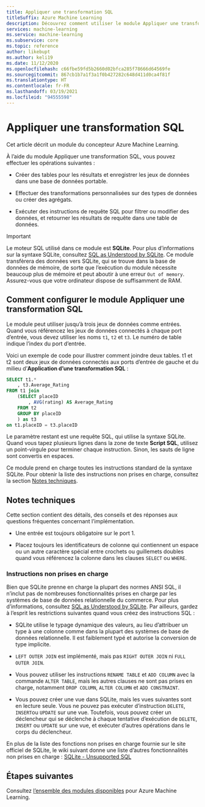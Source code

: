 ```yaml
---
title: Appliquer une transformation SQL
titleSuffix: Azure Machine Learning
description: Découvrez comment utiliser le module Appliquer une transformation SQL dans Azure Machine Learning afin d’exécuter une requête SQLite sur des jeux de données d’entrée pour transformer les données.
services: machine-learning
ms.service: machine-learning
ms.subservice: core
ms.topic: reference
author: likebupt
ms.author: keli19
ms.date: 11/12/2020
ms.openlocfilehash: c66fbe59fd5b2660d02bfca285f78666d64569fe
ms.sourcegitcommit: 867cb1b7a1f3a1f0b427282c648d411d0ca4f81f
ms.translationtype: HT
ms.contentlocale: fr-FR
ms.lasthandoff: 03/19/2021
ms.locfileid: "94555598"
---
```

# <a name="apply-sql-transformation"></a>Appliquer une transformation SQL

Cet article décrit un module du concepteur Azure Machine Learning.

À l’aide du module Appliquer une transformation SQL, vous pouvez effectuer les opérations suivantes :
  
-   Créer des tables pour les résultats et enregistrer les jeux de données dans une base de données portable.  
  
-   Effectuer des transformations personnalisées sur des types de données ou créer des agrégats.  
  
-   Exécuter des instructions de requête SQL pour filtrer ou modifier des données, et retourner les résultats de requête dans une table de données.  

> [!IMPORTANT]
> Le moteur SQL utilisé dans ce module est **SQLite**. Pour plus d’informations sur la syntaxe SQLite, consultez [SQL as Understood by SQLite](https://www.sqlite.org/index.html).
> Ce module transfèrera des données vers SQLite, qui se trouve dans la base de données de mémoire, de sorte que l’exécution du module nécessite beaucoup plus de mémoire et peut aboutir à une erreur `Out of memory`. Assurez-vous que votre ordinateur dispose de suffisamment de RAM.

## <a name="how-to-configure-apply-sql-transformation"></a>Comment configurer le module Appliquer une transformation SQL  

Le module peut utiliser jusqu’à trois jeux de données comme entrées. Quand vous référencez les jeux de données connectés à chaque port d’entrée, vous devez utiliser les noms `t1`, `t2` et `t3`. Le numéro de table indique l’index du port d’entrée.  

Voici un exemple de code pour illustrer comment joindre deux tables. t1 et t2 sont deux jeux de données connectés aux ports d’entrée de gauche et du milieu d’**Application d’une transformation SQL** :

```sql
SELECT t1.*
    , t3.Average_Rating
FROM t1 join
    (SELECT placeID
        , AVG(rating) AS Average_Rating
    FROM t2
    GROUP BY placeID
    ) as t3
on t1.placeID = t3.placeID
```
  
Le paramètre restant est une requête SQL, qui utilise la syntaxe SQLite. Quand vous tapez plusieurs lignes dans la zone de texte **Script SQL**, utilisez un point-virgule pour terminer chaque instruction. Sinon, les sauts de ligne sont convertis en espaces.  

Ce module prend en charge toutes les instructions standard de la syntaxe SQLite. Pour obtenir la liste des instructions non prises en charge, consultez la section [Notes techniques](#technical-notes).

##  <a name="technical-notes"></a>Notes techniques  

Cette section contient des détails, des conseils et des réponses aux questions fréquentes concernant l’implémentation.

-   Une entrée est toujours obligatoire sur le port 1.  
  
-   Placez toujours les identificateurs de colonne qui contiennent un espace ou un autre caractère spécial entre crochets ou guillemets doubles quand vous référencez la colonne dans les clauses `SELECT` ou `WHERE`.  
  
### <a name="unsupported-statements"></a>Instructions non prises en charge  

Bien que SQLite prenne en charge la plupart des normes ANSI SQL, il n’inclut pas de nombreuses fonctionnalités prises en charge par les systèmes de base de données relationnelle du commerce. Pour plus d’informations, consultez [SQL as Understood by SQLite](http://www.sqlite.org/lang.html). Par ailleurs, gardez à l’esprit les restrictions suivantes quand vous créez des instructions SQL :  
  
- SQLite utilise le typage dynamique des valeurs, au lieu d’attribuer un type à une colonne comme dans la plupart des systèmes de base de données relationnelle. Il est faiblement typé et autorise la conversion de type implicite.  
  
- `LEFT OUTER JOIN` est implémenté, mais pas `RIGHT OUTER JOIN` ni `FULL OUTER JOIN`.  

- Vous pouvez utiliser les instructions `RENAME TABLE` et `ADD COLUMN` avec la commande `ALTER TABLE`, mais les autres clauses ne sont pas prises en charge, notamment `DROP COLUMN`, `ALTER COLUMN` et `ADD CONSTRAINT`.  
  
- Vous pouvez créer une vue dans SQLite, mais les vues suivantes sont en lecture seule. Vous ne pouvez pas exécuter d’instruction `DELETE`, `INSERT`ou `UPDATE` sur une vue. Toutefois, vous pouvez créer un déclencheur qui se déclenche à chaque tentative d’exécution de `DELETE`, `INSERT` ou `UPDATE` sur une vue, et exécuter d’autres opérations dans le corps du déclencheur.  
  

En plus de la liste des fonctions non prises en charge fournie sur le site officiel de SQLite, le wiki suivant donne une liste d’autres fonctionnalités non prises en charge : [SQLite - Unsupported SQL](http://www2.sqlite.org/cvstrac/wiki?p=UnsupportedSql)  
    
## <a name="next-steps"></a>Étapes suivantes

Consultez [l’ensemble des modules disponibles](module-reference.md) pour Azure Machine Learning. 
